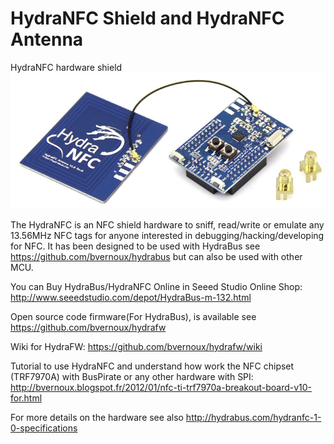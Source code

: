 HydraNFC Shield and HydraNFC Antenna
========

HydraNFC hardware shield
![HydraNFC shield](HydraNFC_board.jpg)

The HydraNFC is an NFC shield hardware to sniff, read/write or emulate any 13.56MHz NFC tags for anyone interested in debugging/hacking/developing for NFC.
It has been designed to be used with HydraBus see https://github.com/bvernoux/hydrabus but can also be used with other MCU.

You can Buy HydraBus/HydraNFC Online in Seeed Studio Online Shop: http://www.seeedstudio.com/depot/HydraBus-m-132.html

Open source code firmware(For HydraBus), is available see
https://github.com/bvernoux/hydrafw

Wiki for HydraFW: https://github.com/bvernoux/hydrafw/wiki

Tutorial to use HydraNFC and understand how work the NFC chipset (TRF7970A) with BusPirate or any other hardware with SPI:
http://bvernoux.blogspot.fr/2012/01/nfc-ti-trf7970a-breakout-board-v10-for.html

For more details on the hardware see also http://hydrabus.com/hydranfc-1-0-specifications
